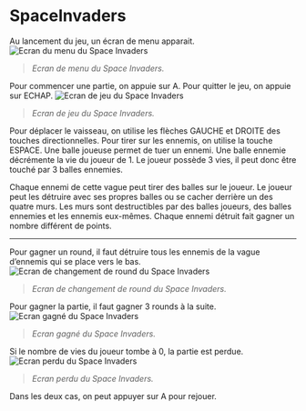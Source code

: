 # SpaceInvaders
Au lancement du jeu, un écran de menu apparait.
![Ecran du menu du Space Invaders](../screenshots/ecranMenu.png?raw=true "Ecran du menu du Space Invaders")

> *Ecran de menu du Space Invaders.*

Pour commencer une partie, on appuie sur A.
Pour quitter le jeu, on appuie sur ECHAP.
![Ecran de jeu du Space Invaders](../screenshots/ecranJeu.png?raw=true "Ecran de jeu du Space Invaders")

> *Ecran de jeu du Space Invaders.*

Pour déplacer le vaisseau, on utilise les flèches GAUCHE et DROITE des touches directionnelles.
Pour tirer sur les ennemis, on utilise la touche ESPACE.
Une balle joueuse permet de tuer un ennemi.
Une balle ennemie décrémente la vie du joueur de 1.
Le joueur possède 3 vies, il peut donc être touché par 3 balles ennemies.

Chaque ennemi de cette vague peut tirer des balles sur le joueur.
Le joueur peut les détruire avec ses propres balles ou se cacher derrière un des quatre murs.
Les murs sont destructibles par des balles joueurs, des balles ennemies et les ennemis eux-mêmes.
Chaque ennemi détruit fait gagner un nombre différent de points.

----

Pour gagner un round, il faut détruire tous les ennemis de la vague d’ennemis qui se place vers le bas.
![Ecran de changement de round du Space Invaders](../screenshots/ecranRound.png?raw=true "Ecran de changement de round du Space Invaders")

> *Ecran de changement de round du Space Invaders.*

Pour gagner la partie, il faut gagner 3 rounds à la suite.
![Ecran gagné du Space Invaders](../screenshots/ecranGagne.png?raw=true "Ecran gagné du Space Invaders")

> *Ecran gagné du Space Invaders.*

Si le nombre de vies du joueur tombe à 0, la partie est perdue.
![Ecran perdu du Space Invaders](../screenshots/ecranPerdu.png?raw=true "Ecran perdu du Space Invaders")

> *Ecran perdu du Space Invaders.*

Dans les deux cas, on peut appuyer sur A pour rejouer.